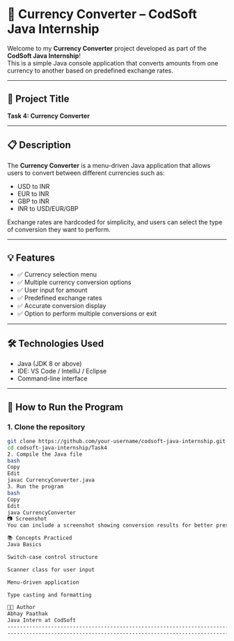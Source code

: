 # 💱 Currency Converter – CodSoft Java Internship

Welcome to my **Currency Converter** project developed as part of the **CodSoft Java Internship**!  
This is a simple Java console application that converts amounts from one currency to another based on predefined exchange rates.

---

## 📌 Project Title

**Task 4: Currency Converter**

---

## 📋 Description

The **Currency Converter** is a menu-driven Java application that allows users to convert between different currencies such as:

- USD to INR
- EUR to INR
- GBP to INR
- INR to USD/EUR/GBP

Exchange rates are hardcoded for simplicity, and users can select the type of conversion they want to perform.

---

## 💡 Features

- ✅ Currency selection menu  
- ✅ Multiple currency conversion options  
- ✅ User input for amount  
- ✅ Predefined exchange rates  
- ✅ Accurate conversion display  
- ✅ Option to perform multiple conversions or exit

---

## 🛠 Technologies Used

- Java (JDK 8 or above)  
- IDE: VS Code / IntelliJ / Eclipse  
- Command-line interface

---

## 🚀 How to Run the Program

### 1. Clone the repository
```bash
git clone https://github.com/your-username/codsoft-java-internship.git
cd codsoft-java-internship/Task4
2. Compile the Java file
bash
Copy
Edit
javac CurrencyConverter.java
3. Run the program
bash
Copy
Edit
java CurrencyConverter
📷 Screenshot
You can include a screenshot showing conversion results for better presentation.

📚 Concepts Practiced
Java Basics

Switch-case control structure

Scanner class for user input

Menu-driven application

Type casting and formatting

👨‍💻 Author
Abhay Paathak
Java Intern at CodSoft
--------------------------------------------------------------------------------------------------------------------------------------------------------------------
--------------------------------------------------------------------------------------------------------------------------------------------------------------------
